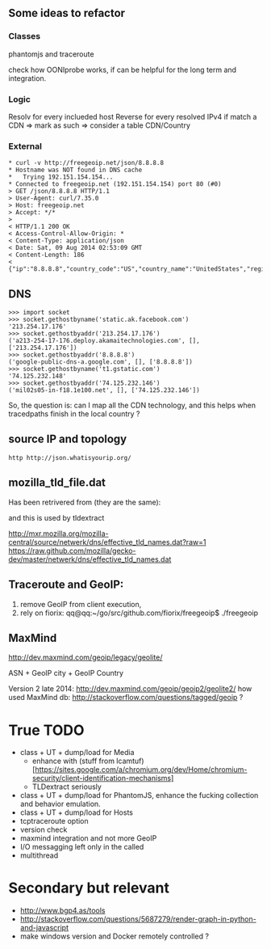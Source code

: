 ## Some ideas to refactor

### Classes

phantomjs and traceroute

check how OONIprobe works, if can be helpful for the long term and integration.

### Logic

Resolv for every inclueded host
Reverse for every resolved IPv4
if match a CDN => mark as such => consider a table CDN/Country

### External

    * curl -v http://freegeoip.net/json/8.8.8.8
    * Hostname was NOT found in DNS cache
    *   Trying 192.151.154.154...
    * Connected to freegeoip.net (192.151.154.154) port 80 (#0)
    > GET /json/8.8.8.8 HTTP/1.1
    > User-Agent: curl/7.35.0
    > Host: freegeoip.net
    > Accept: */*
    > 
    < HTTP/1.1 200 OK
    < Access-Control-Allow-Origin: *
    < Content-Type: application/json
    < Date: Sat, 09 Aug 2014 02:53:09 GMT
    < Content-Length: 186
    < 
    {"ip":"8.8.8.8","country_code":"US","country_name":"UnitedStates","region_code":"","region_name":"","city":"","zipcode":"","latitude":38,"longitude":-97,"metro_code":"","area_code":""}

## DNS

    >>> import socket
    >>> socket.gethostbyname('static.ak.facebook.com')
    '213.254.17.176'
    >>> socket.gethostbyaddr('213.254.17.176')
    ('a213-254-17-176.deploy.akamaitechnologies.com', [], ['213.254.17.176'])
    >>> socket.gethostbyaddr('8.8.8.8')
    ('google-public-dns-a.google.com', [], ['8.8.8.8'])
    >>> socket.gethostbyname('t1.gstatic.com')
    '74.125.232.148'
    >>> socket.gethostbyaddr('74.125.232.146')
    ('mil02s05-in-f18.1e100.net', [], ['74.125.232.146'])


So, the question is: can I map all the CDN technology, and this helps when tracedpaths finish in the local country ?

## source IP and topology

    http http://json.whatisyourip.org/


## mozilla_tld_file.dat

Has been retrivered from (they are the same):

and this is used by tldextract

http://mxr.mozilla.org/mozilla-central/source/netwerk/dns/effective_tld_names.dat?raw=1
https://raw.github.com/mozilla/gecko-dev/master/netwerk/dns/effective_tld_names.dat


## Traceroute and GeoIP:

1) remove GeoIP from client execution,
2) rely on fiorix: qq@qq:~/go/src/github.com/fiorix/freegeoip$ ./freegeoip 


## MaxMind

http://dev.maxmind.com/geoip/legacy/geolite/

ASN + GeoIP city + GeoIP Country

Version 2 late 2014: http://dev.maxmind.com/geoip/geoip2/geolite2/
how used MaxMind db: http://stackoverflow.com/questions/tagged/geoip ?


# True TODO

  * class + UT + dump/load for Media
    * enhance with (stuff from lcamtuf)[https://sites.google.com/a/chromium.org/dev/Home/chromium-security/client-identification-mechanisms]
    * TLDextract seriously
  * class + UT + dump/load for PhantomJS, enhance the fucking collection and behavior emulation.
  * class + UT + dump/load for Hosts
  * tcptraceroute option
  * version check
  * maxmind integration and not more GeoIP
  * I/O messagging left only in the called
  * multithread

# Secondary but relevant

  * http://www.bgp4.as/tools
  * http://stackoverflow.com/questions/5687279/render-graph-in-python-and-javascript
  * make windows version and Docker remotely controlled ?


